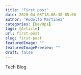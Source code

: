```yaml
---
title: "First post"
date: 2020-04-05T18:08:30-05:00
author: "Rodolfo Martínez"
categories: [DevOps]
tags: [Article]
url: first-post
slug: first-post
featuredImage: ""
featuredImagePreview: ""
draft: false
---
```


Tech Blog
